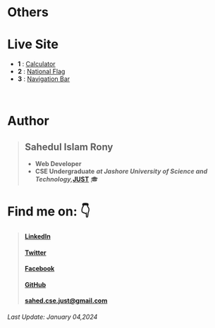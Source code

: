 # Others 

# Live Site

- **1** : [Calculator](https://sahedulislamrony.github.io/projects/others/calculator.html)
- **2** : [National Flag](https://sahedulislamrony.github.io/projects/others/national_flag.html)
- **3** : [Navigation Bar](https://sahedulislamrony.github.io/projects/others/navbar.html)

<br/>


# Author
> ## Sahedul Islam Rony
> - **Web Developer**
> - **CSE Undergraduate** ***at Jashore University of Science and Technology,***[**JUST**](https://just.edu.bd) 🎓




# Find me on: 👇
> #### [LinkedIn](https://www.linkedin.com/in/sahedulislamrony)
> 
> #### [Twitter](https://www.twitter.com/i_am_Sahed)
> 
> #### [Facebook](https://www.fb.me/sahedulislamFB)
>
>  #### [GitHub](https://github.com/sahedulislamrony)
>
> #### [sahed.cse.just@gmail.com](mailto:sahed.cse.just@gmail.com)




###### Last Update: January 04,2024
